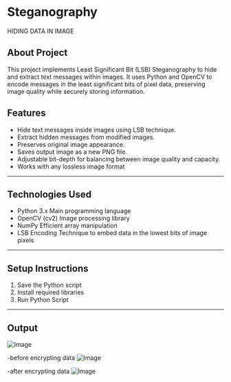 # Steganography
HIDING DATA IN IMAGE
## About Project
This project implements Least Significant Bit (LSB) Steganography to hide and extract text messages within images. It uses Python and OpenCV to encode messages in the least significant bits of pixel data, preserving image quality while securely storing information.
## Features

- Hide text messages inside images using LSB technique.
- Extract hidden messages from modified images.
- Preserves original image appearance.
- Saves output image as a new PNG file.
- Adjustable bit-depth for balancing between image quality and capacity.
- Works with any lossless image format 

---

## Technologies Used

- Python 3.x	Main programming language
- OpenCV (cv2)	Image processing library
- NumPy	Efficient array manipulation
- LSB Encoding	Technique to embed data in the lowest bits of image pixels


---

## Setup Instructions

1. Save the Python script 
2. Install required libraries
3. Run Python Script

---

## Output
![Image](https://github.com/user-attachments/assets/d4a6be0e-fe45-453c-a94a-704f5a784d9a)

-before encrypting data
![Image](https://github.com/user-attachments/assets/0f769bcf-471c-4652-8a6f-aabf098c2ec8)

-after encrypting data
![Image](https://github.com/user-attachments/assets/f6bef470-cd6e-4958-9223-3bf6344c5426)

